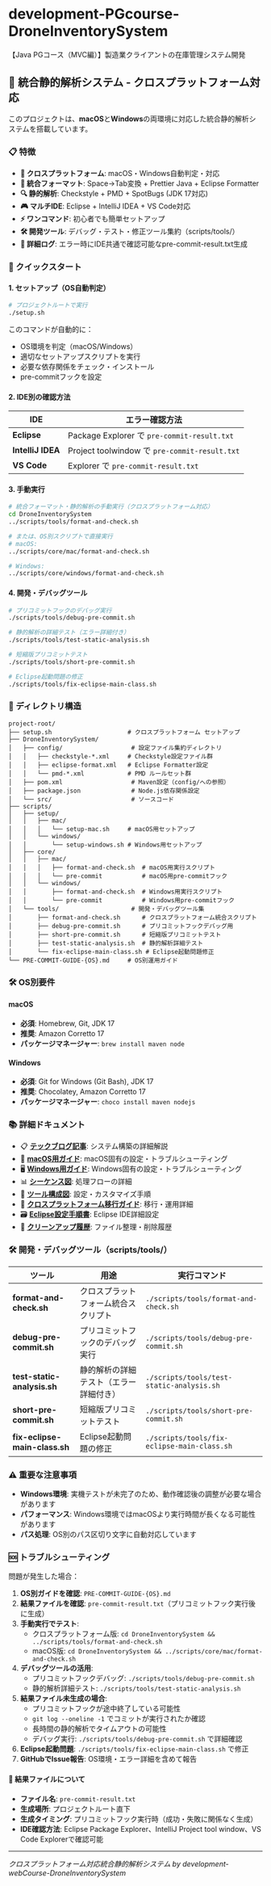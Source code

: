# development-PGcourse-DroneInventorySystem

【Java PGコース（MVC編）】製造業クライアントの在庫管理システム開発

## 🎯 統合静的解析システム - クロスプラットフォーム対応

このプロジェクトは、**macOS**と**Windows**の両環境に対応した統合静的解析システムを搭載しています。

### 📋 特徴

- **🔄 クロスプラットフォーム**: macOS・Windows自動判定・対応
- **🎨 統合フォーマット**: Space→Tab変換 + Prettier Java + Eclipse Formatter
- **🔍 静的解析**: Checkstyle + PMD + SpotBugs (JDK 17対応)
- **🎮 マルチIDE**: Eclipse + IntelliJ IDEA + VS Code対応
- **⚡ ワンコマンド**: 初心者でも簡単セットアップ
- **🛠️ 開発ツール**: デバッグ・テスト・修正ツール集約（scripts/tools/）
- **📄 詳細ログ**: エラー時にIDE共通で確認可能なpre-commit-result.txt生成

### 🚀 クイックスタート

#### 1. セットアップ（OS自動判定）

```bash
# プロジェクトルートで実行
./setup.sh
```

このコマンドが自動的に：
- OS環境を判定（macOS/Windows）
- 適切なセットアップスクリプトを実行
- 必要な依存関係をチェック・インストール
- pre-commitフックを設定

#### 2. IDE別の確認方法

| IDE | エラー確認方法 |
|-----|---------------|
| **Eclipse** | Package Explorer で `pre-commit-result.txt` |
| **IntelliJ IDEA** | Project toolwindow で `pre-commit-result.txt` |
| **VS Code** | Explorer で `pre-commit-result.txt` |

#### 3. 手動実行

```bash
# 統合フォーマット・静的解析の手動実行（クロスプラットフォーム対応）
cd DroneInventorySystem
../scripts/tools/format-and-check.sh

# または、OS別スクリプトで直接実行
# macOS:
../scripts/core/mac/format-and-check.sh

# Windows:
../scripts/core/windows/format-and-check.sh
```

#### 4. 開発・デバッグツール

```bash
# プリコミットフックのデバッグ実行
./scripts/tools/debug-pre-commit.sh

# 静的解析の詳細テスト（エラー詳細付き）
./scripts/tools/test-static-analysis.sh

# 短縮版プリコミットテスト
./scripts/tools/short-pre-commit.sh

# Eclipse起動問題の修正
./scripts/tools/fix-eclipse-main-class.sh
```

### 📂 ディレクトリ構造

```
project-root/
├── setup.sh                     # クロスプラットフォーム セットアップ
├── DroneInventorySystem/
│   ├── config/                   # 設定ファイル集約ディレクトリ
│   │   ├── checkstyle-*.xml     # Checkstyle設定ファイル群
│   │   ├── eclipse-format.xml   # Eclipse Formatter設定
│   │   └── pmd-*.xml            # PMD ルールセット群
│   ├── pom.xml                   # Maven設定（config/への参照）
│   ├── package.json              # Node.js依存関係設定
│   └── src/                      # ソースコード
├── scripts/
│   ├── setup/
│   │   ├── mac/
│   │   │   └── setup-mac.sh     # macOS用セットアップ
│   │   └── windows/
│   │       └── setup-windows.sh # Windows用セットアップ
│   ├── core/
│   │   ├── mac/
│   │   │   ├── format-and-check.sh  # macOS用実行スクリプト
│   │   │   └── pre-commit           # macOS用pre-commitフック
│   │   └── windows/
│   │       ├── format-and-check.sh  # Windows用実行スクリプト
│   │       └── pre-commit           # Windows用pre-commitフック
│   └── tools/                    # 開発・デバッグツール集
│       ├── format-and-check.sh      # クロスプラットフォーム統合スクリプト
│       ├── debug-pre-commit.sh      # プリコミットフックデバッグ用
│       ├── short-pre-commit.sh      # 短縮版プリコミットテスト
│       ├── test-static-analysis.sh  # 静的解析詳細テスト
│       └── fix-eclipse-main-class.sh # Eclipse起動問題修正
└── PRE-COMMIT-GUIDE-{OS}.md     # OS別運用ガイド
```

### 🛠️ OS別要件

#### macOS
- **必須**: Homebrew, Git, JDK 17
- **推奨**: Amazon Corretto 17
- **パッケージマネージャー**: `brew install maven node`

#### Windows
- **必須**: Git for Windows (Git Bash), JDK 17
- **推奨**: Chocolatey, Amazon Corretto 17
- **パッケージマネージャー**: `choco install maven nodejs`

### 📚 詳細ドキュメント

- 📋 **[テックブログ記事](TECH_BLOG_ARTICLE.md)**: システム構築の詳細解説
- 🔧 **[macOS用ガイド](PRE-COMMIT-GUIDE-MAC.md)**: macOS固有の設定・トラブルシューティング
- 🖥️ **[Windows用ガイド](PRE-COMMIT-GUIDE-WINDOWS.md)**: Windows固有の設定・トラブルシューティング
- 📊 **[シーケンス図](scripts/STATIC_ANALYSIS_SEQUENCE_DIAGRAM.md)**: 処理フローの詳細
- 🎨 **[ツール構成図](scripts/STATIC_ANALYSIS_TOOLS_FEATURE_DIAGRAM.md)**: 設定・カスタマイズ手順
- 🔄 **[クロスプラットフォーム移行ガイド](CROSS_PLATFORM_MIGRATION_GUIDE.md)**: 移行・運用詳細
- 🗃️ **[Eclipse設定手順書](scripts/Eclipse設定手順書.md)**: Eclipse IDE詳細設定
- 📝 **[クリーンアップ履歴](CLEANUP_HISTORY.md)**: ファイル整理・削除履歴

### 🛠️ 開発・デバッグツール（scripts/tools/）

| ツール | 用途 | 実行コマンド |
|--------|------|-------------|
| **format-and-check.sh** | クロスプラットフォーム統合スクリプト | `./scripts/tools/format-and-check.sh` |
| **debug-pre-commit.sh** | プリコミットフックのデバッグ実行 | `./scripts/tools/debug-pre-commit.sh` |
| **test-static-analysis.sh** | 静的解析の詳細テスト（エラー詳細付き） | `./scripts/tools/test-static-analysis.sh` |
| **short-pre-commit.sh** | 短縮版プリコミットテスト | `./scripts/tools/short-pre-commit.sh` |
| **fix-eclipse-main-class.sh** | Eclipse起動問題の修正 | `./scripts/tools/fix-eclipse-main-class.sh` |

### ⚠️ 重要な注意事項

- **Windows環境**: 実機テストが未完了のため、動作確認後の調整が必要な場合があります
- **パフォーマンス**: Windows環境ではmacOSより実行時間が長くなる可能性があります
- **パス処理**: OS別のパス区切り文字に自動対応しています

### 🆘 トラブルシューティング

問題が発生した場合：

1. **OS別ガイドを確認**: `PRE-COMMIT-GUIDE-{OS}.md`
2. **結果ファイルを確認**: `pre-commit-result.txt`（プリコミットフック実行後に生成）
3. **手動実行でテスト**: 
   - クロスプラットフォーム版: `cd DroneInventorySystem && ../scripts/tools/format-and-check.sh`
   - macOS版: `cd DroneInventorySystem && ../scripts/core/mac/format-and-check.sh`
4. **デバッグツールの活用**:
   - プリコミットフックデバッグ: `./scripts/tools/debug-pre-commit.sh`
   - 静的解析詳細テスト: `./scripts/tools/test-static-analysis.sh`
5. **結果ファイル未生成の場合**: 
   - プリコミットフックが途中終了している可能性
   - `git log --oneline -1` でコミットが実行されたか確認
   - 長時間の静的解析でタイムアウトの可能性
   - デバッグ実行: `./scripts/tools/debug-pre-commit.sh` で詳細確認
6. **Eclipse起動問題**: `./scripts/tools/fix-eclipse-main-class.sh` で修正
7. **GitHubでIssue報告**: OS環境・エラー詳細を含めて報告

#### 📄 結果ファイルについて

- **ファイル名**: `pre-commit-result.txt`
- **生成場所**: プロジェクトルート直下
- **生成タイミング**: プリコミットフック実行時（成功・失敗に関係なく生成）
- **IDE確認方法**: Eclipse Package Explorer、IntelliJ Project tool window、VS Code Explorerで確認可能

---

*クロスプラットフォーム対応統合静的解析システム by development-webCourse-DroneInventorySystem*
